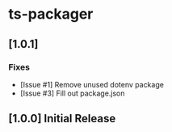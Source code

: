 # ts-packager

## [1.0.1]

### Fixes
- [Issue #1] Remove unused dotenv package
- [Issue #3] Fill out package.json

## [1.0.0] Initial Release
